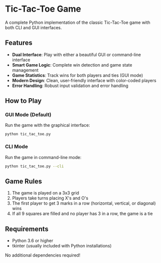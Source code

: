 # Tic-Tac-Toe Game

A complete Python implementation of the classic Tic-Tac-Toe game with both CLI and GUI interfaces.

## Features

- **Dual Interface**: Play with either a beautiful GUI or command-line interface
- **Smart Game Logic**: Complete win detection and game state management
- **Game Statistics**: Track wins for both players and ties (GUI mode)
- **Modern Design**: Clean, user-friendly interface with color-coded players
- **Error Handling**: Robust input validation and error handling

## How to Play

### GUI Mode (Default)
Run the game with the graphical interface:
```bash
python tic_tac_toe.py
```

### CLI Mode
Run the game in command-line mode:
```bash
python tic_tac_toe.py --cli
```

## Game Rules

1. The game is played on a 3x3 grid
2. Players take turns placing X's and O's
3. The first player to get 3 marks in a row (horizontal, vertical, or diagonal) wins
4. If all 9 squares are filled and no player has 3 in a row, the game is a tie

## Requirements

- Python 3.6 or higher
- tkinter (usually included with Python installations)

No additional dependencies required!
